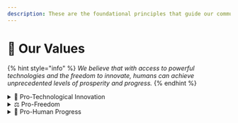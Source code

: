 ```yaml
---
description: These are the foundational principles that guide our community.
---
```


# 💙 Our Values

{% hint style="info" %}
_We believe that with access to powerful technologies and the freedom to innovate, humans can achieve unprecedented levels of prosperity and progress._
{% endhint %}

<details>

<summary>🚀 Pro-Technological Innovation</summary>

* We value and get inspired by **innovators and entrepreneurs** pushing the boundaries of new **technological frontiers.**
* We are enthusiastic about **gene therapy, open blockchains, AI, drones, self-driving cars, space exploration, digital-first education, digital-native political institutions, startup societies, and other emerging technologies**.
* We see technology as a future of **abundance** and **sustainable economic growth**, instead of a zero-sum resource-finite mentality.
* We **reject all anti-progress ideas**, such as [degrowth](https://en.wikipedia.org/wiki/Degrowth), [anarco-primitivism](https://en.wikipedia.org/wiki/Anarcho-primitivism), [wokeism](https://boghossian.substack.com/p/woke-religion-a-taxonomy), and [techlash](https://eriktorenberg.substack.com/p/the-techlash-that-never-happened).

</details>

<details>

<summary>⚖️  Pro-Freedom</summary>

* We value **freedom of speech** and the right to openly discuss ideas and controversial topics.
* We value the **freedom to transact** and support open and decentralized mechanisms of coordination instead of coercive and centralized systems.
* We value **freedom of association**, entrepreneurship, and the right to seamlessly start new businesses.
* We value **opt-in societies** with clear rules and easy paths to exit.
* We stand up for the right to **privacy**.
* We **reject any type of authoritarianism**, from socialism and wokeism to fascism, nazism, and militarism.

</details>

<details>

<summary>🔭 Pro-Human Progress</summary>

* We value **high-trust** and long-term-oriented people and communities.
* We value entrepreneurs, innovators, philosophers, scientists, artists, and any **optimistic builders** and learners.
* We value **in-person and outdoor activities**.
* We are enthusiastic about **fitness**, self-improvement, healthy food, and biology expansion.

</details>
